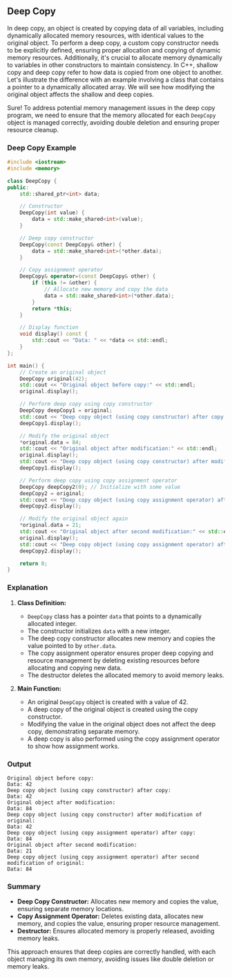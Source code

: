 ## **Deep Copy**

In deep copy, an object is created by copying data of all variables, including dynamically allocated memory resources, with identical values to the original object. To perform a deep copy, a custom copy constructor needs to be explicitly defined, ensuring proper allocation and copying of dynamic memory resources. Additionally, it's crucial to allocate memory dynamically to variables in other constructors to maintain consistency.
In C++, shallow copy and deep copy refer to how data is copied from one object to another. Let's illustrate the difference with an example involving a class that contains a pointer to a dynamically allocated array. We will see how modifying the original object affects the shallow and deep copies.

Sure! To address potential memory management issues in the deep copy program, we need to ensure that the memory allocated for each `DeepCopy` object is managed correctly, avoiding double deletion and ensuring proper resource cleanup.

### Deep Copy Example

```cpp
#include <iostream>
#include <memory>

class DeepCopy {
public:
    std::shared_ptr<int> data;

    // Constructor
    DeepCopy(int value) {
        data = std::make_shared<int>(value);
    }

    // Deep copy constructor
    DeepCopy(const DeepCopy& other) {
        data = std::make_shared<int>(*other.data);
    }

    // Copy assignment operator
    DeepCopy& operator=(const DeepCopy& other) {
        if (this != &other) {
            // Allocate new memory and copy the data
            data = std::make_shared<int>(*other.data);
        }
        return *this;
    }

    // Display function
    void display() const {
        std::cout << "Data: " << *data << std::endl;
    }
};

int main() {
    // Create an original object
    DeepCopy original(42);
    std::cout << "Original object before copy:" << std::endl;
    original.display();

    // Perform deep copy using copy constructor
    DeepCopy deepCopy1 = original;
    std::cout << "Deep copy object (using copy constructor) after copy:" << std::endl;
    deepCopy1.display();

    // Modify the original object
    *original.data = 84;
    std::cout << "Original object after modification:" << std::endl;
    original.display();
    std::cout << "Deep copy object (using copy constructor) after modification of original:" << std::endl;
    deepCopy1.display();

    // Perform deep copy using copy assignment operator
    DeepCopy deepCopy2(0); // Initialize with some value
    deepCopy2 = original;
    std::cout << "Deep copy object (using copy assignment operator) after copy:" << std::endl;
    deepCopy2.display();

    // Modify the original object again
    *original.data = 21;
    std::cout << "Original object after second modification:" << std::endl;
    original.display();
    std::cout << "Deep copy object (using copy assignment operator) after second modification of original:" << std::endl;
    deepCopy2.display();

    return 0;
}

```

### Explanation

1. **Class Definition:**

   - `DeepCopy` class has a pointer `data` that points to a dynamically allocated integer.
   - The constructor initializes `data` with a new integer.
   - The deep copy constructor allocates new memory and copies the value pointed to by `other.data`.
   - The copy assignment operator ensures proper deep copying and resource management by deleting existing resources before allocating and copying new data.
   - The destructor deletes the allocated memory to avoid memory leaks.

2. **Main Function:**
   - An original `DeepCopy` object is created with a value of 42.
   - A deep copy of the original object is created using the copy constructor.
   - Modifying the value in the original object does not affect the deep copy, demonstrating separate memory.
   - A deep copy is also performed using the copy assignment operator to show how assignment works.

### Output

```
Original object before copy:
Data: 42
Deep copy object (using copy constructor) after copy:
Data: 42
Original object after modification:
Data: 84
Deep copy object (using copy constructor) after modification of original:
Data: 42
Deep copy object (using copy assignment operator) after copy:
Data: 84
Original object after second modification:
Data: 21
Deep copy object (using copy assignment operator) after second modification of original:
Data: 84
```

### Summary

- **Deep Copy Constructor:** Allocates new memory and copies the value, ensuring separate memory locations.
- **Copy Assignment Operator:** Deletes existing data, allocates new memory, and copies the value, ensuring proper resource management.
- **Destructor:** Ensures allocated memory is properly released, avoiding memory leaks.

This approach ensures that deep copies are correctly handled, with each object managing its own memory, avoiding issues like double deletion or memory leaks.
